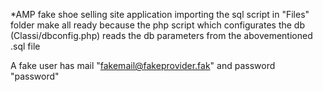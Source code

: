 *AMP fake shoe selling site application
importing the sql script in "Files" folder make all ready because the php script which configurates the db (Classi/dbconfig.php) reads the db parameters from the abovementioned .sql file

A fake user has mail "fakemail@fakeprovider.fak" and password "password"